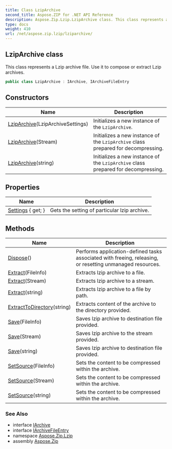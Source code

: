 ```yaml
---
title: Class LzipArchive
second_title: Aspose.ZIP for .NET API Reference
description: Aspose.Zip.Lzip.LzipArchive class. This class represents a Lzip archive file. Use it to compose or extract Lzip archives
type: docs
weight: 410
url: /net/aspose.zip.lzip/lziparchive/
---
```

## LzipArchive class

This class represents a Lzip archive file. Use it to compose or extract Lzip archives.

```csharp
public class LzipArchive : IArchive, IArchiveFileEntry
```

## Constructors

| Name | Description |
| --- | --- |
| [LzipArchive](lziparchive/#constructor)(LzipArchiveSettings) | Initializes a new instance of the `LzipArchive`. |
| [LzipArchive](lziparchive/#constructor_1)(Stream) | Initializes a new instance of the `LzipArchive` class prepared for decompressing. |
| [LzipArchive](lziparchive/#constructor_2)(string) | Initializes a new instance of the `LzipArchive` class prepared for decompressing. |

## Properties

| Name | Description |
| --- | --- |
| [Settings](../../aspose.zip.lzip/lziparchive/settings/) { get; } | Gets the setting of particular lzip archive. |

## Methods

| Name | Description |
| --- | --- |
| [Dispose](../../aspose.zip.lzip/lziparchive/dispose/)() | Performs application-defined tasks associated with freeing, releasing, or resetting unmanaged resources. |
| [Extract](../../aspose.zip.lzip/lziparchive/extract/#extract)(FileInfo) | Extracts lzip archive to a file. |
| [Extract](../../aspose.zip.lzip/lziparchive/extract/#extract_1)(Stream) | Extracts lzip archive to a stream. |
| [Extract](../../aspose.zip.lzip/lziparchive/extract/#extract_2)(string) | Extracts lzip archive to a file by path. |
| [ExtractToDirectory](../../aspose.zip.lzip/lziparchive/extracttodirectory/)(string) | Extracts content of the archive to the directory provided. |
| [Save](../../aspose.zip.lzip/lziparchive/save/#save)(FileInfo) | Saves lzip archive to destination file provided. |
| [Save](../../aspose.zip.lzip/lziparchive/save/#save_1)(Stream) | Saves lzip archive to the stream provided. |
| [Save](../../aspose.zip.lzip/lziparchive/save/#save_2)(string) | Saves lzip archive to destination file provided. |
| [SetSource](../../aspose.zip.lzip/lziparchive/setsource/#setsource)(FileInfo) | Sets the content to be compressed within the archive. |
| [SetSource](../../aspose.zip.lzip/lziparchive/setsource/#setsource_1)(Stream) | Sets the content to be compressed within the archive. |
| [SetSource](../../aspose.zip.lzip/lziparchive/setsource/#setsource_2)(string) | Sets the content to be compressed within the archive. |

### See Also

* interface [IArchive](../../aspose.zip/iarchive/)
* interface [IArchiveFileEntry](../../aspose.zip/iarchivefileentry/)
* namespace [Aspose.Zip.Lzip](../../aspose.zip.lzip/)
* assembly [Aspose.Zip](../../)


